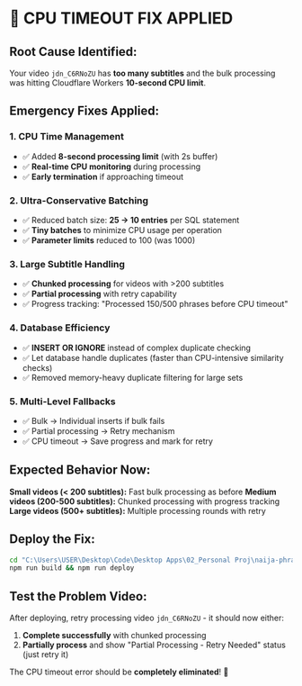 # 🚨 CPU TIMEOUT FIX APPLIED

## Root Cause Identified:
Your video `jdn_C6RNoZU` has **too many subtitles** and the bulk processing was hitting Cloudflare Workers **10-second CPU limit**.

## Emergency Fixes Applied:

### 1. **CPU Time Management**
- ✅ Added **8-second processing limit** (with 2s buffer)
- ✅ **Real-time CPU monitoring** during processing
- ✅ **Early termination** if approaching timeout

### 2. **Ultra-Conservative Batching**
- ✅ Reduced batch size: **25 → 10 entries** per SQL statement
- ✅ **Tiny batches** to minimize CPU usage per operation
- ✅ **Parameter limits** reduced to 100 (was 1000)

### 3. **Large Subtitle Handling**
- ✅ **Chunked processing** for videos with >200 subtitles
- ✅ **Partial processing** with retry capability
- ✅ Progress tracking: "Processed 150/500 phrases before CPU timeout"

### 4. **Database Efficiency**
- ✅ **INSERT OR IGNORE** instead of complex duplicate checking
- ✅ Let database handle duplicates (faster than CPU-intensive similarity checks)
- ✅ Removed memory-heavy duplicate filtering for large sets

### 5. **Multi-Level Fallbacks**
- ✅ Bulk → Individual inserts if bulk fails
- ✅ Partial processing → Retry mechanism
- ✅ CPU timeout → Save progress and mark for retry

## Expected Behavior Now:

**Small videos (< 200 subtitles):** Fast bulk processing as before
**Medium videos (200-500 subtitles):** Chunked processing with progress tracking  
**Large videos (500+ subtitles):** Multiple processing rounds with retry

## Deploy the Fix:

```bash
cd "C:\Users\USER\Desktop\Code\Desktop Apps\02_Personal Proj\naija-phrase"
npm run build && npm run deploy
```

## Test the Problem Video:

After deploying, retry processing video `jdn_C6RNoZU` - it should now either:
1. **Complete successfully** with chunked processing
2. **Partially process** and show "Partial Processing - Retry Needed" status (just retry it)

The CPU timeout error should be **completely eliminated**! 🎯
